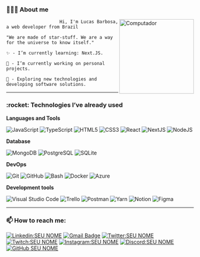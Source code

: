 <h3>👨🏽‍🚀 About me</h3>

<img src="https://i.imgur.com/X2inMZH.gif" min-width="200px" max-width="240px" width="200px" align="right" alt="Computador">

```
                    Hi, I'm Lucas Barbosa, a web developer from Brazil

"We are made of star-stuff. We are a way for the universe to know itself."

✨ - I’m currently learning: Next.JS.

🔭 - I’m currently working on personal projects.

🌌 - Exploring new technologies and developing software solutions.

```
---
<h3>:rocket: Technologies I’ve already used</h3>

**Languages and Tools**

  ![JavaScript](https://img.shields.io/badge/-JavaScript-333333?style=flat&logo=javascript)
  ![TypeScript](https://img.shields.io/badge/-TypeScript-333333?style=flat&logo=typescript)
  ![HTML5](https://img.shields.io/badge/-HTML5-333333?style=flat&logo=HTML5)
  ![CSS3](https://img.shields.io/badge/-CSS3-333333?style=flat&logo=CSS3&logoColor=1572B6)
  ![React](https://img.shields.io/badge/-React-333333?style=flat&logo=react)
  ![NextJS](https://img.shields.io/badge/-Next.JS-333333?style=flat&logo=Next.JS)
  ![NodeJS](https://img.shields.io/badge/-Node.JS-333333?style=flat&logo=Node.JS)
  
  **Database**
  
  ![MongoDB](https://img.shields.io/badge/-MongoDB-333333?style=flat&logo=MongoDB)
  ![PostgreSQL](https://img.shields.io/badge/-PostgreSQL-333333?style=flat&logo=PostgreSQL)
  ![SQLite](https://img.shields.io/badge/-SQLite-333333?style=flat&logo=SQLite)

**DevOps**

  ![Git](https://img.shields.io/badge/-Git-333333?style=flat&logo=git)
  ![GitHub](https://img.shields.io/badge/-GitHub-333333?style=flat&logo=github)
  ![Bash](https://img.shields.io/badge/-Bash-333333?style=flat&logo=gnu-bash&logoColor=ffffff)
  ![Docker](https://img.shields.io/badge/-Docker-333333?style=flat&logo=docker)
  ![Azure](https://img.shields.io/badge/-Azure-333333?style=flat&logo=microsoft-azure&logoColor=1572B6)

**Development tools**

  ![Visual Studio Code](https://img.shields.io/badge/-Visual%20Studio%20Code-333333?style=flat&logo=visual-studio-code&logoColor=007ACC)
  ![Trello](https://img.shields.io/badge/-Trello-333333?style=flat&logo=trello&logoColor=007ACC)
  ![Postman](https://img.shields.io/badge/-Postman-333333?style=flat&logo=postman)
  ![Yarn](https://img.shields.io/badge/-Yarn-333333?style=flat&logo=yarn)
  ![Notion](https://img.shields.io/badge/-Notion-333333?style=flat&logo=notion)
  ![Figma](https://img.shields.io/badge/-Figma-333333?style=flat&logo=figma&logoColor=1572B6)

  ---

<h3> 📫 How to reach me: </h3> 

[![Linkedin:SEU NOME](https://img.shields.io/badge/-LinkedIn-blue?style=flat-square&logo=Linkedin&logoColor=white&link=LINK-DO-SEU-LINKEDIN)](#)
[![Gmail Badge](https://img.shields.io/badge/-contato@lucasbarbosa.dev-006bed?style=flat-square&logo=Gmail&logoColor=white&link=mailto:contato@lucasbarbosa.dev)](mailto:contato@lucasbarbosa.dev)
[![Twitter:SEU NOME](https://img.shields.io/badge/-Twitter-1DA1F2?style=flat-square&labelColor=1DA1F2&logo=twitter&logoColor=white&link=LINK-DO-SEU-INSTAGRAM)](#)
[![Twitch:SEU NOME](https://img.shields.io/badge/-Twitch-9146FF?style=flat-square&labelColor=9146FF&logo=twitch&logoColor=white&link=LINK-DA-SUA-TWITCH)](#)
[![Instagram:SEU NOME](https://img.shields.io/badge/-Instagram-DF0174?style=flat-square&labelColor=DF0174&logo=instagram&logoColor=white&link=LINK-DO-SEU-INSTAGRAM)](#)
[![Discord:SEU NOME](https://img.shields.io/badge/-Discord-7389D8?style=flat-square&labelColor=7389D8&logo=discord&logoColor=white&link=LINK-DO-SEU-INSTAGRAM)](https://discordapp.com/users/208300330910220288)
[![GitHub SEU NOME](https://img.shields.io/github/followers/lucabarbos?label=follow&style=social)](https://github.com/lucabarbos/)
